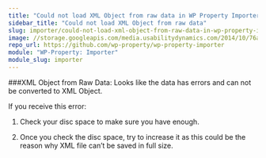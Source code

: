 ```yaml
---
title: "Could not load XML Object from raw data in WP Property Importer"
sidebar_title: "Could not load XML Object from raw data"
slug: importer/could-not-load-xml-object-from-raw-data-in-wp-property-importer
image: //storage.googleapis.com/media.usabilitydynamics.com/2014/10/76a8eb10-wpproperty-extension-importer-icon-300x300.png
repo_url: https://github.com/wp-property/wp-property-importer
module: "WP-Property: Importer"
module_slug: importer
---
```


###XML Object from Raw Data: Looks like the data has errors and can not be converted to XML Object.

If you receive this error:

1. Check your disc space to make sure you have enough.

2. Once you check the disc space, try to increase it as this could be the reason why XML file can’t be saved in full size.